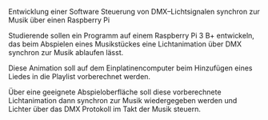 Entwicklung einer Software Steuerung von DMX–Lichtsignalen synchron zur Musik über einen Raspberry Pi

Studierende sollen ein Programm auf einem Raspberry Pi 3 B+ entwickeln, das beim Abspielen eines Musikstückes eine Lichtanimation über DMX synchron zur Musik ablaufen lässt.

Diese Animation soll auf dem Einplatinencomputer beim Hinzufügen eines Liedes in die Playlist vorberechnet werden.

Über eine geeignete Abspieloberfläche soll diese vorberechnete Lichtanimation dann synchron zur Musik wiedergegeben werden und Lichter über das DMX Protokoll im Takt der Musik steuern.